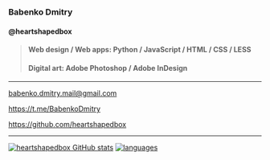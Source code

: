 ### Babenko Dmitry

#### @heartshapedbox

> #### Web design / Web apps: Python / JavaScript / HTML / CSS / LESS
> #### Digital art: Adobe Photoshop / Adobe InDesign
-----------------------------------------------------------------------------------------------------------------------------------------------------------------------------------
babenko.dmitry.mail@gmail.com

https://t.me/BabenkoDmitry

https://github.com/heartshapedbox

-----------------------------------------------------------------------------------------------------------------------------------------------------------------------------------
[![heartshapedbox GitHub stats](https://github-readme-stats.vercel.app/api?username=heartshapedbox&custom_title=GitHubStats&show_icons=true&theme=tokyonight&bg_color=110,0d1117,1a1b27&hide_border=true)](https://camo.githubusercontent.com/0d020a29d447d73abc52564bdabdaeea9a1fb7ad931f492048e0cb5e41ffdc80/68747470733a2f2f6769746875622d726561646d652d73746174732e76657263656c2e6170702f6170693f757365726e616d653d6865617274736861706564626f7826637573746f6d5f7469746c653d53746174732673686f775f69636f6e733d74727565267468656d653d746f6b796f6e696768742662675f636f6c6f723d3131302c3064313131372c31613162323726686964655f626f726465723d74727565)
[![languages](https://github-readme-stats.vercel.app/api/top-langs/?username=heartshapedbox&layout=compact&theme=tokyonight&bg_color=110,0d1117,1a1b27&hide_border=true)](https://camo.githubusercontent.com/a370044793a67c3319c99fd68ab18fdecf45c92f9fa34b2d7717662c4bd295b4/68747470733a2f2f6769746875622d726561646d652d73746174732e76657263656c2e6170702f6170692f746f702d6c616e67732f3f757365726e616d653d6865617274736861706564626f78266c61796f75743d636f6d70616374267468656d653d746f6b796f6e696768742662675f636f6c6f723d3131302c3064313131372c31613162323726686964655f626f726465723d74727565)
<!---
heartshapedbox/heartshapedbox is a ✨ special ✨ repository because its `README.md` (this file) appears on your GitHub profile.
You can click the Preview link to take a look at your changes.
--->
